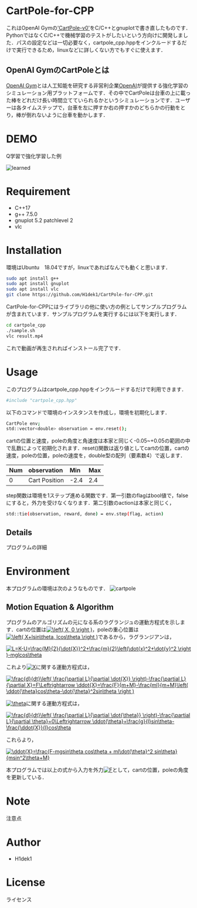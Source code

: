 # CartPole-for-CPP

これはOpenAI Gymの['CartPole-v0'](https://github.com/openai/gym/wiki/CartPole-v0)をC/C++とgnuplotで書き直したものです．PythonではなくC/C++で機械学習のテストがしたいという方向けに開発しました．パスの設定などは一切必要なく，cartpole_cpp.hppをインクルードするだけで実行できるため，linuxなどに詳しくない方でもすぐに使えます．

## OpenAI GymのCartPoleとは
[OpenAI Gym](https://github.com/openai/gym)とは人工知能を研究する非営利企業[OpenAI](https://openai.com/)が提供する強化学習のシミュレーション用プラットフォームです．その中でCartPoleは台車の上に載った棒をどれだけ長い時間立てていられるかというシミュレーションです．ユーザーは各タイムステップで，台車を左に押すか右の押すかのどちらかの行動をとり，棒が倒れないように台車を動かします．


# DEMO

Q学習で強化学習した例

![learned](https://user-images.githubusercontent.com/56115620/76943403-a1b56880-6942-11ea-90d1-4135a84e7d9a.gif)


# Requirement
 
* C++17
* g++ 7.5.0
* gnuplot 5.2 patchlevel 2
* vlc
 
# Installation
 
 環境はUbuntu　18.04ですが，linuxであればなんでも動くと思います．
 
```bash
sudo apt install g++
sudo apt install gnuplot
sudo apt install vlc
git clone https://github.com/H1dek1/CartPole-for-CPP.git
```

 CartPole-for-CPPにはライブラリの他に使い方の例としてサンプルプログラムが含まれています．サンプルプログラムを実行するには以下を実行します．
 
```bash
cd cartpole_cpp
./sample.sh
vlc result.mp4
```
これで動画が再生されればインストール完了です．
 
# Usage
このプログラムはcartpole_cpp.hppをインクルードするだけで利用できます．

```bash
#include "cartpole_cpp.hpp"
```

以下のコマンドで環境のインスタンスを作成し，環境を初期化します．

```bash
CartPole env;
std::vector<double> observation = env.reset();
```
cartの位置と速度，poleの角度と角速度は本家と同じく-0.05~+0.05の範囲の中で乱数によって初期化されます．reset()関数は返り値としてcartの位置，cartの速度，poleの位置，poleの速度を，double型の配列（要素数4）で返します．

|Num|observation|Min|Max|
|:---|:---|:---|:---|
|0|Cart Position|-2.4|2.4|

step関数は環境を1ステップ進める関数です．第一引数のflagはbool値で，falseにすると，外力を受けなくなります．第二引数のactionは本家と同じく，

```bash
std::tie(observation, reward, done) = env.step(flag, action)
```

## Details

プログラムの詳細

# Environment

本プログラムの環境は次のようなものです．
![cartpole](https://user-images.githubusercontent.com/56115620/77053217-5918b080-6a11-11ea-846a-49924e6765c8.png)

## Motion Equation & Algorithm

プログラムのアルゴリズムの元になる系のラグランジュの運動方程式を示します．cartの位置は<a href="https://www.codecogs.com/eqnedit.php?latex=\inline&space;\left(&space;X,&space;0&space;\right&space;)" target="_blank"><img src="https://latex.codecogs.com/gif.latex?\inline&space;\left(&space;X,&space;0&space;\right&space;)" title="\left( X, 0 \right )" /></a>，poleの重心位置は<a href="https://www.codecogs.com/eqnedit.php?latex=\inline&space;\left(&space;X&plus;lsin\theta,&space;lcos\theta&space;\right&space;)" target="_blank"><img src="https://latex.codecogs.com/png.latex?\inline&space;\left(&space;X&plus;lsin\theta,&space;lcos\theta&space;\right&space;)" title="\left( X+lsin\theta, lcos\theta \right )" /></a>であるから，ラグランジアンは，

<a href="https://www.codecogs.com/eqnedit.php?latex=\inline&space;L=K-U=\frac{M}{2}{\dot{X}}^2&plus;\frac{m}{2}\left(\dot{x}^2&plus;\dot{y}^2&space;\right&space;)-mglcos\theta" target="_blank"><img src="https://latex.codecogs.com/gif.latex?\inline&space;L=K-U=\frac{M}{2}{\dot{X}}^2&plus;\frac{m}{2}\left(\dot{x}^2&plus;\dot{y}^2&space;\right&space;)-mglcos\theta" title="L=K-U=\frac{M}{2}{\dot{X}}^2+\frac{m}{2}\left(\dot{x}^2+\dot{y}^2 \right )-mglcos\theta" /></a>

これより<a href="https://www.codecogs.com/eqnedit.php?latex=\inline&space;X" target="_blank"><img src="https://latex.codecogs.com/png.latex?\inline&space;X" title="X" /></a>に関する運動方程式は，

<a href="https://www.codecogs.com/eqnedit.php?latex=\frac{d}{dt}\left(&space;\frac{\partial&space;L}{\partial&space;\dot{X}}&space;\right)-\frac{\partial&space;L}{\partial&space;X}=F\Leftrightarrow&space;\ddot{X}=\frac{F}{m&plus;M}-\frac{ml}{m&plus;M}\left(&space;\ddot{\theta}cos\theta-\dot{\theta}^2sin\theta&space;\right&space;)" target="_blank"><img src="https://latex.codecogs.com/png.latex?\frac{d}{dt}\left(&space;\frac{\partial&space;L}{\partial&space;\dot{X}}&space;\right)-\frac{\partial&space;L}{\partial&space;X}=F\Leftrightarrow&space;\ddot{X}=\frac{F}{m&plus;M}-\frac{ml}{m&plus;M}\left(&space;\ddot{\theta}cos\theta-\dot{\theta}^2sin\theta&space;\right&space;)" title="\frac{d}{dt}\left( \frac{\partial L}{\partial \dot{X}} \right)-\frac{\partial L}{\partial X}=F\Leftrightarrow \ddot{X}=\frac{F}{m+M}-\frac{ml}{m+M}\left( \ddot{\theta}cos\theta-\dot{\theta}^2sin\theta \right )" /></a>

<a href="https://www.codecogs.com/eqnedit.php?latex=\inline&space;\theta" target="_blank"><img src="https://latex.codecogs.com/png.latex?\inline&space;\theta" title="\theta" /></a>に関する運動方程式は，

<a href="https://www.codecogs.com/eqnedit.php?latex=\frac{d}{dt}\left(&space;\frac{\partial&space;L}{\partial&space;\dot{\theta}}&space;\right)-\frac{\partial&space;L}{\partial&space;\theta}=0\Leftrightarrow&space;\ddot{\theta}=\frac{g}{l}sin\theta-\frac{\ddot{X}}{l}cos\theta" target="_blank"><img src="https://latex.codecogs.com/png.latex?\frac{d}{dt}\left(&space;\frac{\partial&space;L}{\partial&space;\dot{\theta}}&space;\right)-\frac{\partial&space;L}{\partial&space;\theta}=0\Leftrightarrow&space;\ddot{\theta}=\frac{g}{l}sin\theta-\frac{\ddot{X}}{l}cos\theta" title="\frac{d}{dt}\left( \frac{\partial L}{\partial \dot{\theta}} \right)-\frac{\partial L}{\partial \theta}=0\Leftrightarrow \ddot{\theta}=\frac{g}{l}sin\theta-\frac{\ddot{X}}{l}cos\theta" /></a>

これらより，

<a href="https://www.codecogs.com/eqnedit.php?latex=\ddot{X}=\frac{F-mgsin\theta&space;cos\theta&space;&plus;&space;ml\dot{\theta}^2&space;sin\theta}{msin^2\theta&plus;M}" target="_blank"><img src="https://latex.codecogs.com/png.latex?\ddot{X}=\frac{F-mgsin\theta&space;cos\theta&space;&plus;&space;ml\dot{\theta}^2&space;sin\theta}{msin^2\theta&plus;M}" title="\ddot{X}=\frac{F-mgsin\theta cos\theta + ml\dot{\theta}^2 sin\theta}{msin^2\theta+M}" /></a>

本プログラムでは以上の式から入力を外力<a href="https://www.codecogs.com/eqnedit.php?latex=F" target="_blank"><img src="https://latex.codecogs.com/png.latex?F" title="F" /></a>として，cartの位置，poleの角度を更新している．
 
# Note
 
注意点
 
# Author

* H1dek1
 
# License

ライセンス

